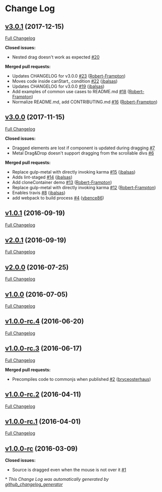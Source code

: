 # Change Log

## [v3.0.1](https://github.com/metal/metal-drag-drop/tree/v3.0.1) (2017-12-15)
[Full Changelog](https://github.com/metal/metal-drag-drop/compare/v3.0.0...v3.0.1)

**Closed issues:**

- Nested drag doesn't work as expected [\#20](https://github.com/metal/metal-drag-drop/issues/20)

**Merged pull requests:**

- Updates CHANGELOG for v3.0.0 [\#23](https://github.com/metal/metal-drag-drop/pull/23) ([Robert-Frampton](https://github.com/Robert-Frampton))
- Moves code inside canStart\_ condition [\#22](https://github.com/metal/metal-drag-drop/pull/22) ([jbalsas](https://github.com/jbalsas))
- Updates CHANGELOG for v3.0.0 [\#19](https://github.com/metal/metal-drag-drop/pull/19) ([jbalsas](https://github.com/jbalsas))
- Add examples of common use cases to README.md [\#18](https://github.com/metal/metal-drag-drop/pull/18) ([Robert-Frampton](https://github.com/Robert-Frampton))
- Normalize README.md, add CONTRIBUTING.md [\#16](https://github.com/metal/metal-drag-drop/pull/16) ([Robert-Frampton](https://github.com/Robert-Frampton))

## [v3.0.0](https://github.com/metal/metal-drag-drop/tree/v3.0.0) (2017-11-15)
[Full Changelog](https://github.com/metal/metal-drag-drop/compare/v1.0.1...v3.0.0)

**Closed issues:**

- Dragged elements are lost if component is updated during dragging [\#7](https://github.com/metal/metal-drag-drop/issues/7)
- Metal Drag&Drop doesn't support dragging from the scrollable divs [\#6](https://github.com/metal/metal-drag-drop/issues/6)

**Merged pull requests:**

- Replace gulp-metal with directly invoking karma [\#15](https://github.com/metal/metal-drag-drop/pull/15) ([jbalsas](https://github.com/jbalsas))
- Adds lint-staged [\#14](https://github.com/metal/metal-drag-drop/pull/14) ([jbalsas](https://github.com/jbalsas))
- Add cloneContainer demo [\#13](https://github.com/metal/metal-drag-drop/pull/13) ([Robert-Frampton](https://github.com/Robert-Frampton))
- Replace gulp-metal with directly invoking karma [\#12](https://github.com/metal/metal-drag-drop/pull/12) ([Robert-Frampton](https://github.com/Robert-Frampton))
- Enables travis [\#8](https://github.com/metal/metal-drag-drop/pull/8) ([jbalsas](https://github.com/jbalsas))
- add webpack to build process [\#4](https://github.com/metal/metal-drag-drop/pull/4) ([vbence86](https://github.com/vbence86))

## [v1.0.1](https://github.com/metal/metal-drag-drop/tree/v1.0.1) (2016-09-19)
[Full Changelog](https://github.com/metal/metal-drag-drop/compare/v2.0.1...v1.0.1)

## [v2.0.1](https://github.com/metal/metal-drag-drop/tree/v2.0.1) (2016-09-19)
[Full Changelog](https://github.com/metal/metal-drag-drop/compare/v2.0.0...v2.0.1)

## [v2.0.0](https://github.com/metal/metal-drag-drop/tree/v2.0.0) (2016-07-25)
[Full Changelog](https://github.com/metal/metal-drag-drop/compare/v1.0.0...v2.0.0)

## [v1.0.0](https://github.com/metal/metal-drag-drop/tree/v1.0.0) (2016-07-05)
[Full Changelog](https://github.com/metal/metal-drag-drop/compare/v1.0.0-rc.4...v1.0.0)

## [v1.0.0-rc.4](https://github.com/metal/metal-drag-drop/tree/v1.0.0-rc.4) (2016-06-20)
[Full Changelog](https://github.com/metal/metal-drag-drop/compare/v1.0.0-rc.3...v1.0.0-rc.4)

## [v1.0.0-rc.3](https://github.com/metal/metal-drag-drop/tree/v1.0.0-rc.3) (2016-06-17)
[Full Changelog](https://github.com/metal/metal-drag-drop/compare/v1.0.0-rc.2...v1.0.0-rc.3)

**Merged pull requests:**

- Precompiles code to commonjs when published [\#2](https://github.com/metal/metal-drag-drop/pull/2) ([bryceosterhaus](https://github.com/bryceosterhaus))

## [v1.0.0-rc.2](https://github.com/metal/metal-drag-drop/tree/v1.0.0-rc.2) (2016-04-11)
[Full Changelog](https://github.com/metal/metal-drag-drop/compare/v1.0.0-rc.1...v1.0.0-rc.2)

## [v1.0.0-rc.1](https://github.com/metal/metal-drag-drop/tree/v1.0.0-rc.1) (2016-04-01)
[Full Changelog](https://github.com/metal/metal-drag-drop/compare/v1.0.0-rc...v1.0.0-rc.1)

## [v1.0.0-rc](https://github.com/metal/metal-drag-drop/tree/v1.0.0-rc) (2016-03-09)
**Closed issues:**

- Source is dragged even when the mouse is not over it [\#1](https://github.com/metal/metal-drag-drop/issues/1)



\* *This Change Log was automatically generated by [github_changelog_generator](https://github.com/skywinder/Github-Changelog-Generator)*